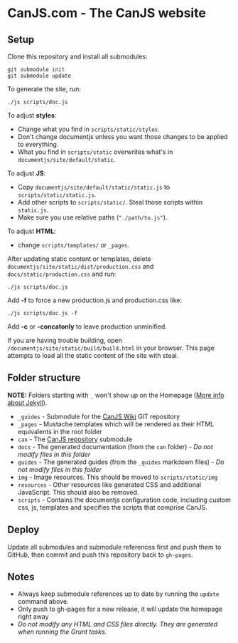 # CanJS.com - The CanJS website

## Setup

Clone this repository and install all submodules:

	git submodule init
	git submodule update

To generate the site, run:

    ./js scripts/doc.js

To adjust __styles__:

* Change what you find in `scripts/static/styles`.
* Don't change documentjs unless you want those changes to be applied to everything.
* What you find in `scripts/static` overwrites what's in `documentjs/site/default/static`.

To adjust __JS__:

* Copy `documentjs/site/default/static/static.js` to `scripts/static/static.js`.
* Add other scripts to `scripts/static/`. Steal those scripts within `static.js`.
* Make sure you use relative paths (`"./path/to.js"`).

To adjust __HTML__:

* change `scripts/templates/` or `_pages`.

After updating static content or templates, delete `documentjs/site/static/dist/production.css` and `docs/static/production.css` and run:

    ./js scripts/doc.js

Add __-f__ to force a new production.js and production.css like:

    ./js scripts/doc.js -f
    
Add __-c__ or __-concatonly__ to leave production unminified.

If you are having trouble building, open `/documentjs/site/static/build/build.html` in your 
browser. This page attempts to load all the static content of the site with steal.

## Folder structure

__NOTE:__ Folders starting with `_` won't show up on the Homepage ([More info about Jekyll](http://jekyllrb.com/docs/structure/)).

- `_guides` - Submodule for the [CanJS Wiki](https://github.com/bitovi/canjs/wiki) GIT repository
- `_pages` - Mustache templates which will be rendered as their HTML equivalents in the root folder
- `can` - The [CanJS repository](https://github.com/bitovi/canjs) submodule
- `docs` - The generated documentation (from the `can` folder) - *Do not modify files in this folder*
- `guides` - The generated guides (from the `_guides` markdown files) - *Do not modify files in this folder*
- `img` - Image resources. This should be moved to `scripts/static/img`
- `resources` - Other resources like generated CSS and additional JavaScript. This should also be removed.
- `scripts` - Contains the documentjs configuration code, including custom css, js, templates and specifies the scripts that comprise CanJS.

## Deploy

Update all submodules and submodule references first and push them to GitHub, then commit and push this
repository back to `gh-pages`.

## Notes

- Always keep submodule references up to date by running the `update` command above.
- Only push to gh-pages for a new release, it will update the homepage right away
- *Do not modify any HTML and CSS files directly. They are generated when running the Grunt tasks.*

